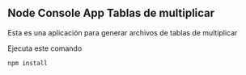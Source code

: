 ## Node Console App Tablas de multiplicar

Esta es una aplicación para generar archivos de tablas de multiplicar

Ejecuta este comando

```
npm install
```